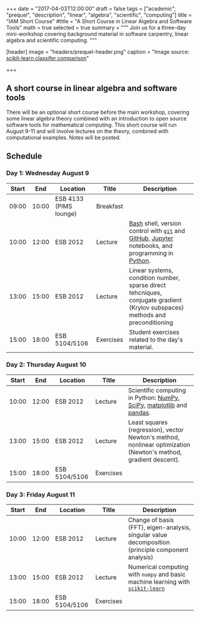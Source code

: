 +++
date = "2017-04-03T12:00:00"
draft = false
tags = ["academic", "prequel", "description", "linear", "algebra", "scientific", "computing"]
title = "IAM Short Course"
#title = "A Short Course in Linear Algebra and Software Tools"
math = true
selected = true
summary = """
Join us for a three-day mini-workshop covering background material in software carpentry, linear algebra and scientific computing.
"""

[header]
image = "headers/prequel-header.png"
caption = "Image source: [scikit-learn classifer comparison](http://scikit-learn.org/stable/auto_examples/classification/plot_classifier_comparison.html)"

+++


## A short course in linear algebra and software tools

There will be an optional short course before the main workshop, covering some
linear algebra theory combined with an introduction to open source software
tools for mathematical computing. This short course will run August 9-11 and
will involve lectures on the theory, combined with computational
examples. Notes will be posted.

## Schedule

### Day 1: Wednesday August 9

| Start |  End  | Location | Title | Description |
| ----- | ----- | -------- | ----- | ----------- |
| 09:00 | 10:00 | ESB 4133 (PIMS lounge) | Breakfast |
| 10:00 | 12:00 | ESB 2012 | Lecture | [Bash](https://www.gnu.org/software/bash/) shell, version control with [`git`](https://git-scm.com/) and [GitHub](https://github.com), [Jupyter](http://jupyter.org/) notebooks, and programming in [Python](https://www.python.org/). |
| 13:00 | 15:00 | ESB 2012 | Lecture | Linear systems, condition number, sparse direct tehcniques, conjugate gradient (Krylov subspaces) methods and preconditioning |
| 15:00 | 18:00 | ESB 5104&#47;5106 | Exercises | Student exercises related to the day's material. |

### Day 2: Thursday August 10

| Start |  End  | Location | Title | Description |
| ----- | ----- | -------- | ----- | ----------- |
| 10:00 | 12:00 | ESB 2012 | Lecture | Scientific computing in Python: [NumPy](http://www.numpy.org/), [SciPy](https://www.scipy.org/), [matplotlib](http://matplotlib.org/) and [pandas](http://pandas.pydata.org/). |
| 13:00 | 15:00 | ESB 2012 | Lecture | Least squares (regression), vector Newton's method, nonlinear optimization (Newton's method, gradient descent). |
| 15:00 | 18:00 | ESB 5104&#47;5106 | Exercises | 


### Day 3: Friday August 11

| Start |  End  | Location | Title | Description |
| ----- | ----- | -------- | ----- | ----------- |
| 10:00 | 12:00 | ESB 2012 | Lecture | Change of basis (FFT), eigen-analysis, singular value decomposition (principle component analysis) |
| 13:00 | 15:00 | ESB 2012 | Lecture | Numerical computing with `numpy` and basic machine learning with [`scikit-learn`](http://scikit-learn.org/stable/) |
| 15:00 | 18:00 | ESB 5104&#47;5106 | Exercises | 





